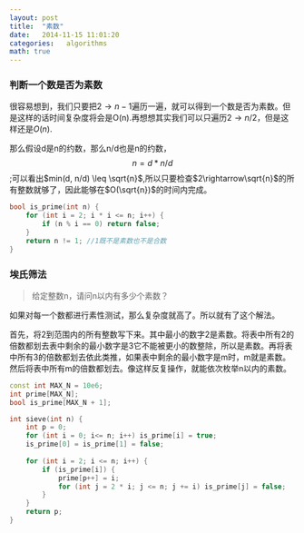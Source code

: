 ```yaml
---
layout: post
title:  "素数"
date:   2014-11-15 11:01:20
categories:   algorithms
math: true
---
```


### 判断一个数是否为素数

很容易想到，我们只要把$2\rightarrow n-1$遍历一遍，就可以得到一个数是否为素数。但是这样的话时间复杂度将会是O(n).再想想其实我们可以只遍历$2\rightarrow n/2$，但是这样还是$O(n)$.

那么假设d是n的约数，那么n/d也是n的约数，$$n = d * n/d$$;可以看出$min(d, n/d) \leq \sqrt{n}$,所以只要检查$2\rightarrow\sqrt{n}$的所有整数就够了，因此能够在$O(\sqrt{n})$的时间内完成。

``` cpp
bool is_prime(int n) {
    for (int i = 2; i * i <= n; i++) {
        if (n % i == 0) return false;
    }
    return n != 1; //1既不是素数也不是合数
}
```

### 埃氏筛法

> 给定整数n，请问n以内有多少个素数？

如果对每一个数都进行素性测试，那么复杂度就高了。所以就有了这个解法。

首先，将2到范围内的所有整数写下来。其中最小的数字2是素数。将表中所有2的倍数都划去表中剩余的最小数字是3它不能被更小的数整除，所以是素数。再将表中所有3的倍数都划去依此类推，如果表中剩余的最小数字是m时，m就是素数。然后将表中所有m的倍数都划去。像这样反复操作，就能依次枚举n以内的素数。

``` cpp
const int MAX_N = 10e6;
int prime[MAX_N];
bool is_prime[MAX_N + 1];

int sieve(int n) {
    int p = 0;
    for (int i = 0; i<= n; i++) is_prime[i] = true;
    is_prime[0] = is_prime[1] = false;
    
    for (int i = 2; i <= n; i++) {
        if (is_prime[i]) {
            prime[p++] = i;
            for (int j = 2 * i; j <= n; j += i) is_prime[j] = false;
        }
    }
    return p;
}
```